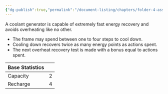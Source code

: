 ```yaml
---
{"dg-publish":true,"permalink":"/document-listing/chapters/folder-4-assembly/generator-folder/coolant-generator/"}
---
```


A coolant generator is capable of extremely fast energy recovery and avoids overheating like no other.
- The frame may spend between one to four steps to cool down. 
- Cooling down recovers twice as many energy points as actions spent.
- The next overheat recovery test is made with a bonus equal to actions spent.

| Base Statistics |     |
| --------------- | --: |
| Capacity        |   2 |
| Recharge        |   4 |

